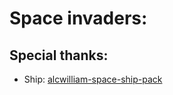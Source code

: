 # Space invaders:

## Special thanks:
- Ship: [alcwilliam-space-ship-pack](https://alcwilliam.itch.io/alcwilliam-space-ship-pack)